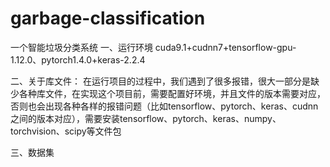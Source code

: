 # garbage-classification
一个智能垃圾分类系统
一、运行环境
   cuda9.1+cudnn7+tensorflow-gpu-1.12.0、pytorch1.4.0+keras-2.2.4
   
二、关于库文件：
   在运行项目的过程中，我们遇到了很多报错，很大一部分是缺少各种库文件，在实现这个项目前，需要配置好环境，并且文件的版本需要对应，否则也会出现各种各样的报错问题（比如tensorflow、pytorch、keras、cudnn之间的版本对应），需要安装tensorflow、pytorch、keras、numpy、torchvision、scipy等文件包
   
三、数据集

